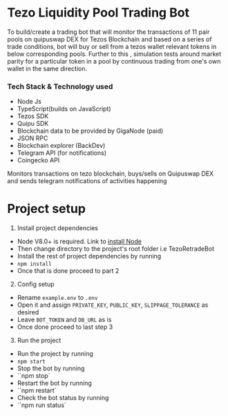 # Tezo Liquidity Pool Trading Bot

To build/create a trading bot that will monitor the  transactions of 11 pair pools on quipuswap DEX for Tezos Blockchain and based on a series of trade conditions, bot will buy or sell from a tezos wallet relevant tokens in below corresponding pools. 
Further to this , simulation tests around market parity for a particular token in a pool by continuous trading from one's own wallet in the same direction.

### Tech Stack & Technology used
- Node Js 
- TypeScript(builds on JavaScript)
- Tezos SDK
- Quipu SDK
- Blockchain data to be provided by GigaNode (paid)
- JSON RPC
- Blockchain explorer (BackDev)
- Telegram API (for notifications)
- Coingecko API

Monitors transactions on tezo blockchain, buys/sells on Quipuswap DEX and sends telegram notifications of activities happening

# Project setup

1. Install project dependencies

- Node V8.0+ is required. Link to [install Node](https://nodejs.dev/download/)
- Then change directory to the project's root folder i.e TezoRetradeBot
- Install the rest of project dependencies by running
- `npm install`
- Once that is done proceed to part 2

2. Config setup

- Rename `example.env` to `.env`
- Open it and assign `PRIVATE_KEY`, `PUBLIC_KEY`, `SLIPPAGE_TOLERANCE` as desired
- Leave `BOT_TOKEN` and `DB_URL` as is
- Once done proceed to last step 3

3. Run the project

- Run the project by running
- `npm start`
- Stop the bot by running
- ``npm stop`
- Restart the bot by running
- ``npm restart`
- Check the bot status by running
- ``npm run status`
